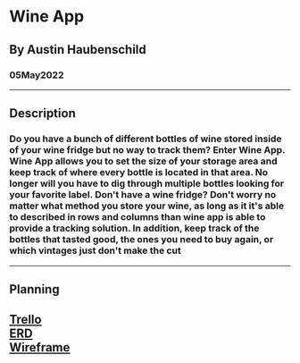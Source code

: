 # Wine App
## By Austin Haubenschild
### 05May2022
---
## Description
### Do you have a bunch of different bottles of wine stored inside of your wine fridge but no way to track them? Enter Wine App. Wine App allows you to set the size of your storage area and keep track of where every bottle is located in that area. No longer will you have to dig through multiple bottles looking for your favorite label. Don't have a wine fridge? Don't worry no matter what method you store your wine, as long as it it's able to described in rows and columns than wine app is able to provide a tracking solution. In addition, keep track of the bottles that tasted good, the ones you need to buy again, or which vintages just don't make the cut
---
## Planning
[Trello](https://trello.com/invite/b/46WLqSJM/2d440de25606ba09c795688b462e9d6d/project4) <br>
[ERD](https://lucid.app/lucidchart/a38cfd53-d9fc-4c44-b714-fbfcd8aac6a0/edit?invitationId=inv_469b3ce5-d458-49b8-9bd5-c28a49e36b29) <br>
[Wireframe](https://lucid.app/lucidchart/fa8a6d22-2879-4b80-a89b-88ed7166f90a/edit?invitationId=inv_661b04a4-2799-4ef7-ac4f-5f77bb24caf8)
---
